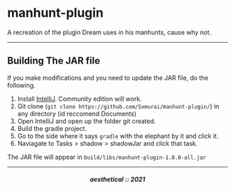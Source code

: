 # manhunt-plugin
A recreation of the plugin Dream uses in his manhunts, cause why not.

---

## Building The JAR file

If you make modifications and you need to update the JAR file, do the following.

1. Install [IntelliJ](https://www.jetbrains.com/idea/download/#section=windows). Community edition will work.
2. Git clone (`git clone https://github.com/Sxmurai/manhunt-plugin/`) in any directory (id reccomend Documents)
3. Open IntelliJ and open up the folder git created.
4. Build the gradle project.
5. Go to the side where it says `gradle` with the elephant by it and click it.
6. Naviagate to Tasks > shadow > shadowJar and click that task.

The JAR file will appear in `build/libs/manhunt-plugin-1.0.0-all.jar`

---

<h5 align="center">aesthetical :: 2021</h5>
